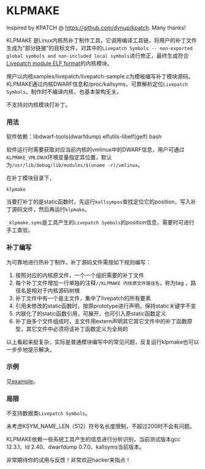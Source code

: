 # KLPMAKE

Inspired by KPATCH @ https://github.com/dynup/kpatch. Many thanks!

KLPMAKE 是Linux内核热补丁制作工具，它调用编译工具链，将用户的补丁文件生成为“部分链接”的目标文件，对其中的`Livepatch Symbols -- non-exported global symbols and non-included local symbols`进行修正，最终生成符合[Livepatch module ELF format](https://www.kernel.org/doc/html/latest/livepatch/module-elf-format.html)的内核模块。

用户以内核samples/livepatch/livepatch-sample.c为模板编写补丁模块源码。KLPMAKE通过内核DWARF信息和/proc/kallsyms，可靠解析定位`Livepatch Symbols`。制作时不编译内核，也基本架构无关。

不支持对内核模块打补丁。

### 用法

软件依赖：libdwarf-tools(dwarfdump) elfutils-libelf(gelf) bash

软件运行时需要获取对应当前内核的vmlinux中的DWARF信息，用户可通过`KLPMAKE_VMLINUX`环境变量指定其位置，默认为`/usr/lib/debug/lib/modules/$(uname -r)/vmlinux`。

在补丁模块目录下，
```
klpmake
```

当要打补丁的是static函数时，先运行`kallsympos`查找定位它的position，写入补丁源码文件，然后再运行`klpmake`。

`_klpmake.syms`是工具产生的`Livepatch Symbols`的position信息，需要时可进行手工查验。

### 补丁编写

为可靠地进行热补丁制作，补丁源码文件需按如下规则编写：

1. 按照对应的内核原文件，一个一个组织需要的补丁文件
2. 每个补丁文件增加一行单独的注释`//KLPMAKE 内核原文件路径名`，称为tag ，路径名是相对于内核源码树根
3. 补丁文件中有一个是主文件，集中了livepatch的所有要素
4. 引用未修改的static函数时，按原prototype进行声明，保持static关键字不变
5. 内联化了的static函数引用，可展开，也可引入原static函数定义
6. 补丁由多个文件组成时，主文件用extern声明其它其它文件中的补丁函数原型，其它文件中必须将该补丁函数定义为全局的

以上看起来挺复杂，实际是普通模块编写中的常见问题，反复运行klpmake也可以一步步地提示解决。

### 示例

见[example](example/readme.md)。

### 局限

不支持数据类`Livepatch Symbols`。

未考虑KSYM_NAME_LEN（512）符号名长度限制，不超过200时不会有问题。

KLPMAKE依赖一些系统工具产生的信息进行分析识别，当前测试版本gcc 12.3.1、ld 2.40、dwarfdump 0.7.0、kallsyms当前版本。

非常期待你的试用与反馈！非常欢迎hacker来指点！

